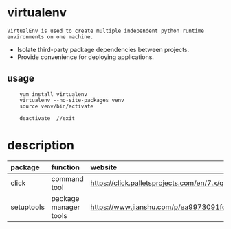 
# virtualenv
    VirtualEnv is used to create multiple independent python runtime environments on one machine.
- Isolate third-party package dependencies between projects.
- Provide convenience for deploying applications.

## usage
```
    yum install virtualenv
    virtualenv --no-site-packages venv
    source venv/bin/activate

    deactivate  //exit
```


# description
| package | function | website |
|:-- |:-- | :-- |
| click | command tool |  https://click.palletsprojects.com/en/7.x/quickstart/#virtualenv |
| setuptools | package manager tools | https://www.jianshu.com/p/ea9973091fdf |


